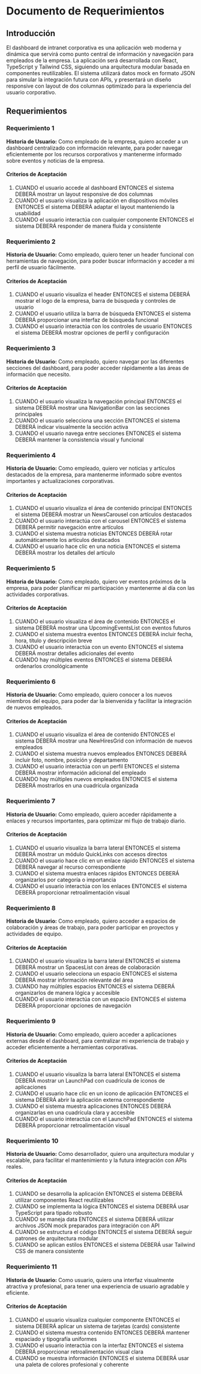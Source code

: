 # Documento de Requerimientos

## Introducción

El dashboard de intranet corporativa es una aplicación web moderna y dinámica que servirá como punto central de información y navegación para empleados de la empresa. La aplicación será desarrollada con React, TypeScript y Tailwind CSS, siguiendo una arquitectura modular basada en componentes reutilizables. El sistema utilizará datos mock en formato JSON para simular la integración futura con APIs, y presentará un diseño responsive con layout de dos columnas optimizado para la experiencia del usuario corporativo.

## Requerimientos

### Requerimiento 1

**Historia de Usuario:** Como empleado de la empresa, quiero acceder a un dashboard centralizado con información relevante, para poder navegar eficientemente por los recursos corporativos y mantenerme informado sobre eventos y noticias de la empresa.

#### Criterios de Aceptación

1. CUANDO el usuario accede al dashboard ENTONCES el sistema DEBERÁ mostrar un layout responsive de dos columnas
2. CUANDO el usuario visualiza la aplicación en dispositivos móviles ENTONCES el sistema DEBERÁ adaptar el layout manteniendo la usabilidad
3. CUANDO el usuario interactúa con cualquier componente ENTONCES el sistema DEBERÁ responder de manera fluida y consistente

### Requerimiento 2

**Historia de Usuario:** Como empleado, quiero tener un header funcional con herramientas de navegación, para poder buscar información y acceder a mi perfil de usuario fácilmente.

#### Criterios de Aceptación

1. CUANDO el usuario visualiza el header ENTONCES el sistema DEBERÁ mostrar el logo de la empresa, barra de búsqueda y controles de usuario
2. CUANDO el usuario utiliza la barra de búsqueda ENTONCES el sistema DEBERÁ proporcionar una interfaz de búsqueda funcional
3. CUANDO el usuario interactúa con los controles de usuario ENTONCES el sistema DEBERÁ mostrar opciones de perfil y configuración

### Requerimiento 3

**Historia de Usuario:** Como empleado, quiero navegar por las diferentes secciones del dashboard, para poder acceder rápidamente a las áreas de información que necesito.

#### Criterios de Aceptación

1. CUANDO el usuario visualiza la navegación principal ENTONCES el sistema DEBERÁ mostrar una NavigationBar con las secciones principales
2. CUANDO el usuario selecciona una sección ENTONCES el sistema DEBERÁ indicar visualmente la sección activa
3. CUANDO el usuario navega entre secciones ENTONCES el sistema DEBERÁ mantener la consistencia visual y funcional

### Requerimiento 4

**Historia de Usuario:** Como empleado, quiero ver noticias y artículos destacados de la empresa, para mantenerme informado sobre eventos importantes y actualizaciones corporativas.

#### Criterios de Aceptación

1. CUANDO el usuario visualiza el área de contenido principal ENTONCES el sistema DEBERÁ mostrar un NewsCarousel con artículos destacados
2. CUANDO el usuario interactúa con el carousel ENTONCES el sistema DEBERÁ permitir navegación entre artículos
3. CUANDO el sistema muestra noticias ENTONCES DEBERÁ rotar automáticamente los artículos destacados
4. CUANDO el usuario hace clic en una noticia ENTONCES el sistema DEBERÁ mostrar los detalles del artículo

### Requerimiento 5

**Historia de Usuario:** Como empleado, quiero ver eventos próximos de la empresa, para poder planificar mi participación y mantenerme al día con las actividades corporativas.

#### Criterios de Aceptación

1. CUANDO el usuario visualiza el área de contenido ENTONCES el sistema DEBERÁ mostrar una UpcomingEventsList con eventos futuros
2. CUANDO el sistema muestra eventos ENTONCES DEBERÁ incluir fecha, hora, título y descripción breve
3. CUANDO el usuario interactúa con un evento ENTONCES el sistema DEBERÁ mostrar detalles adicionales del evento
4. CUANDO hay múltiples eventos ENTONCES el sistema DEBERÁ ordenarlos cronológicamente

### Requerimiento 6

**Historia de Usuario:** Como empleado, quiero conocer a los nuevos miembros del equipo, para poder dar la bienvenida y facilitar la integración de nuevos empleados.

#### Criterios de Aceptación

1. CUANDO el usuario visualiza el área de contenido ENTONCES el sistema DEBERÁ mostrar una NewHiresGrid con información de nuevos empleados
2. CUANDO el sistema muestra nuevos empleados ENTONCES DEBERÁ incluir foto, nombre, posición y departamento
3. CUANDO el usuario interactúa con un perfil ENTONCES el sistema DEBERÁ mostrar información adicional del empleado
4. CUANDO hay múltiples nuevos empleados ENTONCES el sistema DEBERÁ mostrarlos en una cuadrícula organizada

### Requerimiento 7

**Historia de Usuario:** Como empleado, quiero acceder rápidamente a enlaces y recursos importantes, para optimizar mi flujo de trabajo diario.

#### Criterios de Aceptación

1. CUANDO el usuario visualiza la barra lateral ENTONCES el sistema DEBERÁ mostrar un módulo QuickLinks con accesos directos
2. CUANDO el usuario hace clic en un enlace rápido ENTONCES el sistema DEBERÁ navegar al recurso correspondiente
3. CUANDO el sistema muestra enlaces rápidos ENTONCES DEBERÁ organizarlos por categoría o importancia
4. CUANDO el usuario interactúa con los enlaces ENTONCES el sistema DEBERÁ proporcionar retroalimentación visual

### Requerimiento 8

**Historia de Usuario:** Como empleado, quiero acceder a espacios de colaboración y áreas de trabajo, para poder participar en proyectos y actividades de equipo.

#### Criterios de Aceptación

1. CUANDO el usuario visualiza la barra lateral ENTONCES el sistema DEBERÁ mostrar un SpacesList con áreas de colaboración
2. CUANDO el usuario selecciona un espacio ENTONCES el sistema DEBERÁ mostrar información relevante del área
3. CUANDO hay múltiples espacios ENTONCES el sistema DEBERÁ organizarlos de manera lógica y accesible
4. CUANDO el usuario interactúa con un espacio ENTONCES el sistema DEBERÁ proporcionar opciones de navegación

### Requerimiento 9

**Historia de Usuario:** Como empleado, quiero acceder a aplicaciones externas desde el dashboard, para centralizar mi experiencia de trabajo y acceder eficientemente a herramientas corporativas.

#### Criterios de Aceptación

1. CUANDO el usuario visualiza la barra lateral ENTONCES el sistema DEBERÁ mostrar un LaunchPad con cuadrícula de iconos de aplicaciones
2. CUANDO el usuario hace clic en un icono de aplicación ENTONCES el sistema DEBERÁ abrir la aplicación externa correspondiente
3. CUANDO el sistema muestra aplicaciones ENTONCES DEBERÁ organizarlas en una cuadrícula clara y accesible
4. CUANDO el usuario interactúa con el LaunchPad ENTONCES el sistema DEBERÁ proporcionar retroalimentación visual

### Requerimiento 10

**Historia de Usuario:** Como desarrollador, quiero una arquitectura modular y escalable, para facilitar el mantenimiento y la futura integración con APIs reales.

#### Criterios de Aceptación

1. CUANDO se desarrolla la aplicación ENTONCES el sistema DEBERÁ utilizar componentes React reutilizables
2. CUANDO se implementa la lógica ENTONCES el sistema DEBERÁ usar TypeScript para tipado robusto
3. CUANDO se maneja data ENTONCES el sistema DEBERÁ utilizar archivos JSON mock preparados para integración con API
4. CUANDO se estructura el código ENTONCES el sistema DEBERÁ seguir patrones de arquitectura modular
5. CUANDO se aplican estilos ENTONCES el sistema DEBERÁ usar Tailwind CSS de manera consistente

### Requerimiento 11

**Historia de Usuario:** Como usuario, quiero una interfaz visualmente atractiva y profesional, para tener una experiencia de usuario agradable y eficiente.

#### Criterios de Aceptación

1. CUANDO el usuario visualiza cualquier componente ENTONCES el sistema DEBERÁ aplicar un sistema de tarjetas (cards) consistente
2. CUANDO el sistema muestra contenido ENTONCES DEBERÁ mantener espaciado y tipografía uniformes
3. CUANDO el usuario interactúa con la interfaz ENTONCES el sistema DEBERÁ proporcionar retroalimentación visual clara
4. CUANDO se muestra información ENTONCES el sistema DEBERÁ usar una paleta de colores profesional y coherente